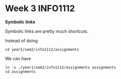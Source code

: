 # Week 3 INFO1112

**Symbolic links**

Symbolic links are pretty much shortcuts.

Instead of doing

```
cd year1/sem2/info1112/assignments
```

We can have

```
ln -s ./year1/sem2/info1112/assignments assignments
cd assignments
```


